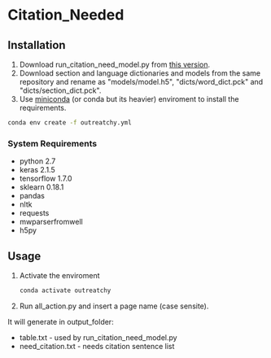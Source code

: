# Citation_Needed

## Installation 

1. Download run_citation_need_model.py from [this version](https://github.com/mirrys/citation-needed-paper/tree/ef16de6c6165978a55b1bc0a6ba6c9ddc82e0d87).
2. Download section and language dictionaries and models  from the same repository and rename as "models/model.h5", "dicts/word_dict.pck" and  "dicts/section_dict.pck".
3.  Use [miniconda](https://docs.conda.io/en/latest/miniconda.html) (or conda but its heavier) enviroment to install the requirements.

```bash
conda env create -f outreatchy.yml
```



### System Requirements

* python 2.7
* keras 2.1.5
* tensorflow 1.7.0
* sklearn 0.18.1
* pandas
* nltk
* requests
* mwparserfromwell
* h5py

## Usage

1. Activate the enviroment

   ```bash
   conda activate outreatchy
   ```

2. Run all_action.py and insert a page name (case sensite). 

It will generate in output_folder:

* table.txt - used by run_citation_need_model.py
* need_citation.txt - needs citation sentence list 
